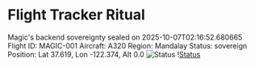# Flight Tracker Ritual

Magic's backend sovereignty sealed on 2025-10-07T02:16:52.680665
Flight ID: MAGIC-001
Aircraft: A320
Region: Mandalay
Status: sovereign
Position: Lat 37.619, Lon -122.374, Alt 0.0
![Status](https://img.shields.io/badge/flight-MAGIC--001-green)
\![Status](https://img.shields.io/badge/flight-MAGIC--001-green)
